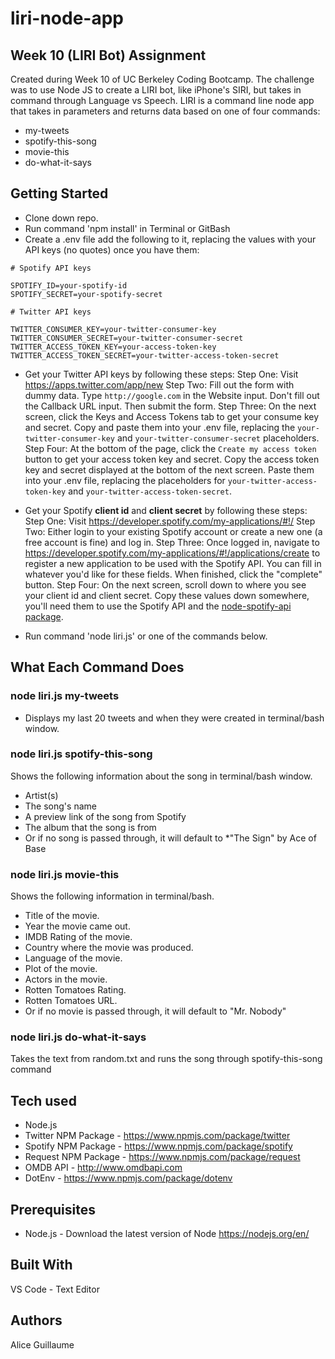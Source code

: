# liri-node-app

## Week 10 (LIRI Bot) Assignment

Created during Week 10 of UC Berkeley Coding Bootcamp. The challenge was to use Node JS to create a LIRI bot, like iPhone's SIRI, but takes in command through Language vs Speech. LIRI is a command line node app that takes in parameters and returns data based on one of four commands:

- my-tweets
- spotify-this-song
- movie-this
- do-what-it-says

## Getting Started
- Clone down repo.
- Run command 'npm install' in Terminal or GitBash
- Create a .env file  add the following to it, replacing the values with your API keys (no quotes) once you have them:
```
# Spotify API keys

SPOTIFY_ID=your-spotify-id
SPOTIFY_SECRET=your-spotify-secret

# Twitter API keys

TWITTER_CONSUMER_KEY=your-twitter-consumer-key
TWITTER_CONSUMER_SECRET=your-twitter-consumer-secret
TWITTER_ACCESS_TOKEN_KEY=your-access-token-key
TWITTER_ACCESS_TOKEN_SECRET=your-twitter-access-token-secret
```
- Get your Twitter API keys by following these steps:
        Step One: Visit <https://apps.twitter.com/app/new>
        Step Two: Fill out the form with dummy data. Type `http://google.com` in the Website input. Don't fill out the Callback URL input. Then submit the form.
        Step Three: On the next screen, click the Keys and Access Tokens tab to get your consume key and secret.
        Copy and paste them into your .env file, replacing the `your-twitter-consumer-key` and `your-twitter-consumer-secret` placeholders.
        Step Four: At the bottom of the page, click the `Create my access token` button to get your access token key and secret.
        Copy the access token key and secret displayed at the bottom of the next screen. Paste them into your .env file, replacing the placeholders for `your-twitter-access-token-key` and `your-twitter-access-token-secret`.

- Get your Spotify **client id** and **client secret** by following these steps:
        Step One: Visit <https://developer.spotify.com/my-applications/#!/>
        Step Two: Either login to your existing Spotify account or create a new one (a free account is fine) and log in.
        Step Three: Once logged in, navigate to <https://developer.spotify.com/my-applications/#!/applications/create> to register a new application to be used with the Spotify API. You can fill in whatever you'd like for these fields. When finished, click the "complete" button.
        Step Four: On the next screen, scroll down to where you see your client id and client secret. Copy these values down somewhere, you'll need them to use the Spotify API and the [node-spotify-api package](https://www.npmjs.com/package/node-spotify-api).
    
- Run command 'node liri.js' or one of the commands below.

## What Each Command Does
### node liri.js my-tweets
- Displays my last 20 tweets and when they were created in terminal/bash window.

### node liri.js spotify-this-song <song name>
Shows the following information about the song in terminal/bash window.
- Artist(s)
- The song's name
- A preview link of the song from Spotify
- The album that the song is from
- Or if no song is passed through, it will default to *"The Sign" by Ace of Base

### node liri.js movie-this <movie name>
Shows the following information in terminal/bash.
- Title of the movie.
- Year the movie came out.
- IMDB Rating of the movie.
- Country where the movie was produced.
- Language of the movie.
- Plot of the movie.
- Actors in the movie.
- Rotten Tomatoes Rating.
- Rotten Tomatoes URL.
- Or if no movie is passed through, it will default to "Mr. Nobody"

### node liri.js do-what-it-says
Takes the text from random.txt and runs the song through spotify-this-song command

## Tech used
- Node.js
- Twitter NPM Package - https://www.npmjs.com/package/twitter
- Spotify NPM Package - https://www.npmjs.com/package/spotify
- Request NPM Package - https://www.npmjs.com/package/request
- OMDB API - http://www.omdbapi.com
- DotEnv - https://www.npmjs.com/package/dotenv

## Prerequisites
- Node.js - Download the latest version of Node https://nodejs.org/en/

## Built With
VS Code - Text Editor

## Authors
Alice Guillaume


